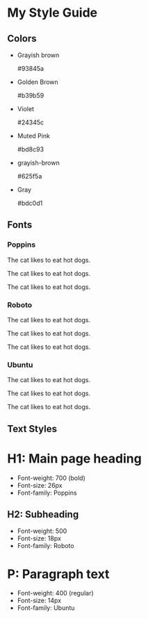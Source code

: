 <div>

# My Style Guide

</div>

<div role="main">

<div class="box color-box">

## Colors

- Grayish brown

  \#93845a

- Golden Brown

  \#b39b59

- Violet

  \#24345c

- Muted Pink

  \#bd8c93

- grayish-brown

  \#625f5a

- Gray

  \#bdc0d1

</div>

<div class="box">

## Fonts

<div id="poppins-font">

### Poppins

The cat likes to eat hot dogs.

The cat likes to eat hot dogs.

The cat likes to eat hot dogs.

</div>

<div id="roboto-font">

### Roboto

The cat likes to eat hot dogs.

The cat likes to eat hot dogs.

The cat likes to eat hot dogs.

</div>

<div id="ubuntu-font">

### Ubuntu

The cat likes to eat hot dogs.

The cat likes to eat hot dogs.

The cat likes to eat hot dogs.

</div>

</div>

<div class="box">

## Text Styles

<div>

# H1: Main page heading

- Font-weight: 700 (bold)
- Font-size: 26px
- Font-family: Poppins

</div>

<div>

## H2: Subheading

- Font-weight: 500
- Font-size: 18px
- Font-family: Roboto

</div>

<div>

# P: Paragraph text

- Font-weight: 400 (regular)
- Font-size: 14px
- Font-family: Ubuntu

</div>

</div>

</div>
